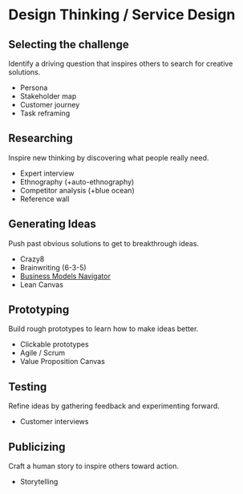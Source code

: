 # Design Thinking / Service Design

## Selecting the challenge

Identify a driving question that inspires others to search for creative solutions.

* Persona
* Stakeholder map
* Customer journey
* Task reframing

## Researching

Inspire new thinking by discovering what people really need.

* Expert interview
* Ethnography \(+auto-ethnography\)
* Competitor analysis \(+blue ocean\)
* Reference wall

## Generating Ideas

Push past obvious solutions to get to breakthrough ideas.

* Crazy8
* Brainwriting \(6-3-5\)
* [Business Models Navigator](https://drive.google.com/open?id=1ldJzqKeRtyDTcRDAMs2p5GV07dSs1QEL)
* Lean Canvas 

## Prototyping

Build rough prototypes to learn how to make ideas better.

* Clickable prototypes
* Agile / Scrum
* Value Proposition Canvas

## Testing

Refine ideas by gathering feedback and experimenting forward.

* Customer interviews

## Publicizing

Craft a human story to inspire others toward action.

* Storytelling

